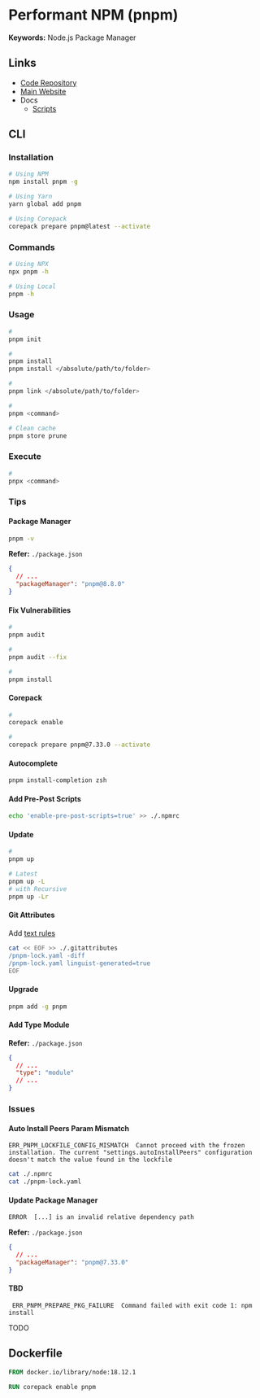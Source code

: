 # Performant NPM (pnpm)

<!--
https://github.com/antribute/open-source

shared-workspace-lockfile=false
engine-strict=true
auto-install-peers=true
shamefully-hoist=true
dedupe-peer-dependents=true
-->

**Keywords:** Node.js Package Manager

## Links

- [Code Repository](https://github.com/pnpm/pnpm)
- [Main Website](https://pnpm.io/)
- Docs
  - [Scripts](https://pnpm.io/scripts)

## CLI

### Installation

```sh
# Using NPM
npm install pnpm -g

# Using Yarn
yarn global add pnpm

# Using Corepack
corepack prepare pnpm@latest --activate
```

### Commands

```sh
# Using NPX
npx pnpm -h

# Using Local
pnpm -h
```

<!-- ### Environment

#### macOS

For Bash or Zsh, put something like this in your `$HOME/.bashrc` or `$HOME/.zshrc`:

```sh
# Performant NPM (pnpm)
export PNPM_HOME="$HOME/Library/pnpm"
export PATH="$PNPM_HOME:$PATH"
```

```sh
source ~/.zshrc
``` -->

### Usage

```sh
#
pnpm init

#
pnpm install
pnpm install </absolute/path/to/folder>

#
pnpm link </absolute/path/to/folder>

#
pnpm <command>

# Clean cache
pnpm store prune
```

<!--
pnpm --filter <package-name> <command>

pnpm add --filter shared-ui typescript -D
pnpm add shared-ui --filter my-remix-app --workspace

pnpm run -r build
pnpm run --parallel -r build
-->

### Execute

```sh
#
pnpx <command>
```

### Tips

#### Package Manager

```sh
pnpm -v
```

**Refer:** `./package.json`

```json
{
  // ...
  "packageManager": "pnpm@8.8.0"
}
```

#### Fix Vulnerabilities

```sh
#
pnpm audit

#
pnpm audit --fix

#
pnpm install
```

#### Corepack

```sh
#
corepack enable

#
corepack prepare pnpm@7.33.0 --activate
```

#### Autocomplete

```sh
pnpm install-completion zsh
```

#### Add Pre-Post Scripts

```sh
echo 'enable-pre-post-scripts=true' >> ./.npmrc
```

#### Update

```sh
#
pnpm up

# Latest
pnpm up -L
# with Recursive
pnpm up -Lr
```

#### Git Attributes

Add [text rules](/gitattributes.md#text)

```sh
cat << EOF >> ./.gitattributes
/pnpm-lock.yaml -diff
/pnpm-lock.yaml linguist-generated=true
EOF
```

#### Upgrade

```sh
pnpm add -g pnpm
```

#### Add Type Module

**Refer:** `./package.json`

```json
{
  // ...
  "type": "module"
  // ...
}
```

### Issues

#### Auto Install Peers Param Mismatch

```log
ERR_PNPM_LOCKFILE_CONFIG_MISMATCH  Cannot proceed with the frozen installation. The current "settings.autoInstallPeers" configuration doesn't match the value found in the lockfile
```

<!-- https://github.com/pnpm/pnpm/issues/6649 -->

```sh
cat ./.npmrc
cat ./pnpm-lock.yaml
```

#### Update Package Manager

```log
ERROR  [...] is an invalid relative dependency path
```

<!-- https://github.com/pnpm/pnpm/issues/6504 -->

**Refer:** `./package.json`

```json
{
  // ...
  "packageManager": "pnpm@7.33.0"
}
```

#### TBD

```log
 ERR_PNPM_PREPARE_PKG_FAILURE  Command failed with exit code 1: npm install
```

TODO

## Dockerfile

```Dockerfile
FROM docker.io/library/node:18.12.1

RUN corepack enable pnpm
```

<!--
corepack prepare pnpm@8.6.3 --activate
-->
